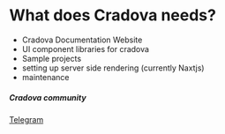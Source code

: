 # What does Cradova needs?

- Cradova Documentation Website
- UI component libraries for cradova
- Sample projects
- setting up server side rendering (currently Naxtjs)
- maintenance

##### Cradova community

[Telegram](https://t.me/uiedbook)
